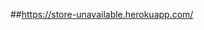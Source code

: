##https://store-unavailable.herokuapp.com/
<!-- hot fix
      [x] chi tiết sản phẩm x
      [x] like useEffect x
      [x] state admin x
      [x] adminUI x
      [x] refund stripe
      [x] xác nhận đã thanh toán
      [x] tìm kiếm loại sản phẩm
      [x] In hóa đơn
      [x] adminRole
      [x] Validation form
      [x] thống kê
      [] router history
 -->
<!-- NLN
      - [x] Basket(Momo) + ProfileForm(textwarn)
      - [x] SignedInMenu(ChangePwd, faceAuth, shippingAddress)
      - [x] AdminMember(lockout)
      - [x] [ProductDetail(productAttribute) + BasketTable(displayProAttr)]
      - [x] App(<Notifications />)
      - [x] Login(google-login, faceAuthen)
      - [x] ProductSearch(VoiceSearch)
      - [x] AddressForm(AnotherAddress)
      - [x] SideBar(SaleManagement)
      - [x] ProductCard(LikeHeart)
-->
<!-- NLN
      [x] Momo
      [x] đổi mật khẩu
      [x] lock user
      [x] chọn size, màu sản phẩm
      [x] tồn kho
      [x] khuyễn mãi
      [x] xác nhận đơn hàng
      [x] xác nhận bình luận
      [x] hiển thị thông báo
      [x] đăng nhập gmail
      [x] like sản phẩm
      [x] hủy đơn hàng momo - hoàn tiền momo
      [x] thống kê
            - doanh số theo d/m/y
      [x] chọn địa chỉ
      [x] vnpay
      [] blog
      [] paypal
      =====================
      [] user export excel
      [] slider (img, caption, heading, desc, createAt)
      [] menu (name, parent, createAt)
      [] partner (name, img, createAt)
      [] discount (img, title, caption, createAt)
      [] lượt xem sản phẩm (view count)
      [] coupon (name, code, number, feature, value, exspire, createAt)
      [] voucher
      [] điểm danh nhận voucher
 -->